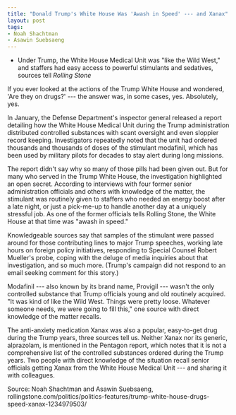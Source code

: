 ```yaml
---
title: "Donald Trump's White House Was 'Awash in Speed' --- and Xanax"
layout: post
tags:
- Noah Shachtman
- Asawin Suebsaeng
---
```


- Under Trump, the White House Medical Unit was "like the Wild West," and staffers had easy access to powerful stimulants and sedatives, sources tell *Rolling Stone*

If you ever looked at the actions of the Trump White House and wondered, 'Are they on drugs?' --- the answer was, in some cases, yes. Absolutely, yes.

In January, the Defense Department's inspector general released a report detailing how the White House Medical Unit during the Trump administration distributed controlled substances with scant oversight and even sloppier record keeping. Investigators repeatedly noted that the unit had ordered thousands and thousands of doses of the stimulant modafinil, which has been used by military pilots for decades to stay alert during long missions.

The report didn't say why so many of those pills had been given out. But for many who served in the Trump White House, the investigation highlighted an open secret. According to interviews with four former senior administration officials and others with knowledge of the matter, the stimulant was routinely given to staffers who needed an energy boost after a late night, or just a pick-me-up to handle another day at a uniquely stressful job. As one of the former officials tells Rolling Stone, the White House at that time was "awash in speed."

Knowledgeable sources say that samples of the stimulant were passed around for those contributing lines to major Trump speeches, working late hours on foreign policy initiatives, responding to Special Counsel Robert Mueller's probe, coping with the deluge of media inquiries about that investigation, and so much more. (Trump's campaign did not respond to an email seeking comment for this story.)

Modafinil --- also known by its brand name, Provigil --- wasn't the only controlled substance that Trump officials young and old routinely acquired. "It was kind of like the Wild West. Things were pretty loose. Whatever someone needs, we were going to fill this," one source with direct knowledge of the matter recalls.

The anti-anxiety medication Xanax was also a popular, easy-to-get drug during the Trump years, three sources tell us. Neither Xanax nor its generic, alprazolam, is mentioned in the Pentagon report, which notes that it is not a comprehensive list of the controlled substances ordered during the Trump years. Two people with direct knowledge of the situation recall senior officials getting Xanax from the White House Medical Unit --- and sharing it with colleagues.

Source: Noah Shachtman and Asawin Suebsaeng, rollingstone.com/politics/politics-features/trump-white-house-drugs-speed-xanax-1234979503/
